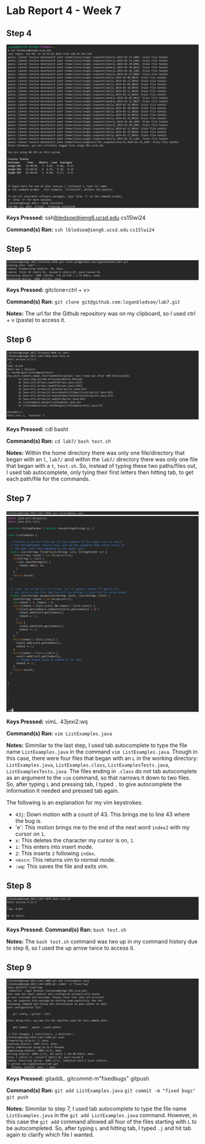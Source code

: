 # Lab Report 4 - Week 7

## Step 4
![screenshot of step 4](resources/lab-7/step4.png)

**Keys Pressed:**
ssh<space>lbledsoe@ieng6.ucsd.edu<enter>
cs15lwi24<enter>

**Command(s) Ran:**
`ssh lbledsoe@ieng6.ucsd.edu`
`cs15lwi24`

## Step 5
![screenshot of step 5](resources/lab-7/step5.png)

**Keys Pressed:**
git<space>clone<space><ctrl + v><enter>

**Command(s) Ran:**
`git clone git@github.com:loganbledsoe/lab7.git`

**Notes:**
The url for the Github repository was on my clipboard, so I used ctrl + v (paste) to access it.

## Step 6
![screenshot of step 6](resources/lab-7/step6.png)

**Keys Pressed:**
cd<space>l<tab><enter>
bash<space>t<tab><enter>

**Command(s) Ran:**
`cd lab7/`
`bash test.sh`

**Notes:**
Within the home directory there was only one file/directory that began with an `l`, `lab7/` and within the `lab7/` directory there was only one file that began with a `t`, `test.sh`. So, instead of typing these two paths/files out, I used tab autocomplete, only tying their first letters then hitting tab, to get each path/file for the commands.

## Step 7
![first screenshot of step 7](resources/lab-7/step7_1.png)
![second screenshot of step 7](resources/lab-7/step7_2.png)

**Keys Pressed:**
vim<space>L<tab>.<tab><enter>
43jexi2<esc>:wq<enter>

**Command(s) Ran:**
`vim ListExamples.java`

**Notes:**
Simmilar to the last step, I used tab autocomplete to type the file name `ListExamples.java` in the command `vim ListExamples.java`. Though in this case, there were four files that began with an `L` in the working directory: `ListExamples.java`, `ListExamples.class`, `ListExamplesTests.java`, `ListExamplesTests.java`. The files ending in `.class` do not tab autocomplete as an argument to the `vim` command, so that narrows it down to two files. So, after typing `L` and pressing tab, I typed `.` to give autocomplete the information it needed and pressed tab again.

The following is an explanation for my vim keystrokes:
- `43j`: Down motion with a count of 43. This brings me to line 43 where the bug is.
- 'e': This motion brings me to the end of the next word `index2` with my cursor on `1`.
- `x`: This deletes the character my cursor is on, `1`.
- `i`: This enters into insert mode.
- `2`: This inserts `2` following `index`.
- `<esc>`: This returns vim to normal mode.
- `:wq`: This saves the file and exits vim.


## Step 8
![screenshot of step 8](resources/lab-7/step8.png)

**Keys Pressed:**
<up><up><enter>
**Command(s) Ran:**
`bash test.sh`

**Notes:**
The `bash test.sh` command was two up in my command history due to step 6, so I used the up arrow twice to access it.


## Step 9
![screenshot of step 9](resources/lab-7/step9.png)

**Keys Pressed:**
git<space>add<space>L<tab>.<tab><enter>
git<space>commit<space>-m<space>"fixed<space>bugs"<enter>
git<space>push<enter>

**Command(s) Ran:**
`git add ListExamples.java`
`git commit -m "fixed bugs"`
`git push`

**Notes:**
Simmilar to step 7, I used tab autocomplete to type the file name `ListExamples.java` in the `git add ListExamples.java` command.
However, in this case the `git add` command allowed all four of the files starting with `L` to be autocompleted.
So, after typing `L` and hitting tab, I typed `.j` and hit tab again to clarify which file I wanted.
